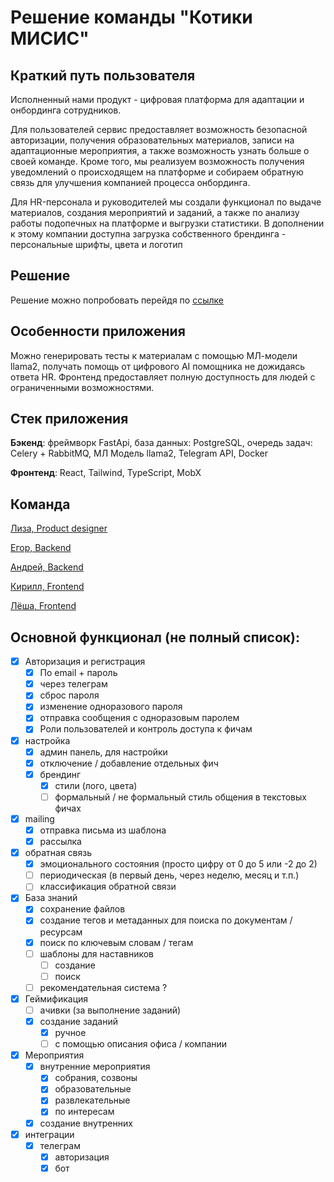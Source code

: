 # Решение команды "Котики МИСИС"

## Краткий путь пользователя
Исполненный нами продукт - цифровая платформа для адаптации и онбординга сотрудников.

Для пользователей сервис предоставляет возможность безопасной авторизации,
получения образовательных материалов, записи на адаптационные мероприятия, 
а также возможность узнать больше о своей команде. Кроме того, мы реализуем возможность
получения уведомлений о происходящем на платформе и собираем обратную связь
для улучшения компанией процесса онбординга. 

Для HR-персонала и руководителей мы создали функционал по выдаче материалов, создания мероприятий
и заданий, а также по анализу работы подопечных на платформе и выгрузки статистики. В дополнении
к этому компании доступна загрузка собственного брендинга - персональные шрифты, цвета и логотип


## Решение
Решение можно попробовать перейдя по [ссылке](https://larek.itatmisis.ru/)

## Особенности приложения
Можно генерировать тесты к материалам с помощью МЛ-модели llama2,
получать помощь от цифрового AI помощника не дожидаясь ответа HR. 
Фронтенд предоставляет полную доступность для людей с ограниченными возможностями.

## Стек приложения
__Бэкенд__: фреймворк FastApi, база данных: PostgreSQL, очередь задач: Celery + RabbitMQ, 
МЛ Модель llama2, Telegram API, Docker

__Фронтенд__: React, Tailwind, TypeScript, MobX

## Команда

[Лиза, Product designer](https://t.me/dvij_designer)

[Егор, Backend](https://t.me/tarasov_egor)

[Андрей, Backend](https://t.me/using_namespace)

[Кирилл, Frontend](https://t.me/biskwiq)

[Лёша, Frontend](https://t.me/nizhgo)


## Основной функционал (не полный список):


- [x] Авторизация и регистрация
    - [x] По email + пароль
    - [x] через телеграм
    - [x] сброс пароля
    - [x] изменение одноразового пароля
    - [x] отправка сообщения с одноразовым паролем
    - [x] Роли пользователей и контроль доступа к фичам
    
- [x] настройка
    - [x] админ панель, для настройки
    - [x] отключение / добавление отдельных фич
    - [x] брендинг
        - [x] стили (лого, цвета)
        - [ ] формальный / не формальный стиль общения в текстовых фичах
- [x] mailing
    - [x] отправка письма из шаблона
    - [x] рассылка
- [x] обратная связь
    - [x] эмоционального состояния (просто цифру от 0 до 5 или -2 до 2)
    - [ ] периодическая (в первый день, через неделю, месяц и т.п.)
    - [ ] классификация обратной связи
- [x] База знаний
    - [x] сохранение файлов
    - [x] создание тегов и метаданных для поиска по документам / ресурсам
    - [x] поиск по ключевым словам / тегам
    - [ ] шаблоны для наставников
        - [ ] создание
        - [ ] поиск
    - [ ] рекомендательная система ?
- [x] Геймификация
    - [ ] ачивки (за выполнение заданий)
    - [x] создание заданий 
        - [x] ручное
        - [ ] с помощью описания офиса / компании
- [x] Мероприятия
    - [x] внутренние мероприятия
        - [x] собрания, созвоны
        - [x] образовательные
        - [x] развлекательные
        - [x] по интересам
    - [x] создание внутренних
- [x] интеграции
    - [x] телеграм 
        - [x] авторизация
        - [x] бот